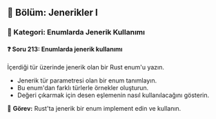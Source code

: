 ## 📘 Bölüm: Jenerikler I  
### 🔹 Kategori: Enumlarda Jenerik Kullanımı  
#### ❓ Soru 213: Enumlarda jenerik kullanımı

İçerdiği tür üzerinde jenerik olan bir Rust enum'u yazın.

- Jenerik tür parametresi olan bir enum tanımlayın.
- Bu enum'dan farklı türlerle örnekler oluşturun.
- Değeri çıkarmak için desen eşlemenin nasıl kullanılacağını gösterin.

🔧 **Görev:** Rust'ta jenerik bir enum implement edin ve kullanın.
